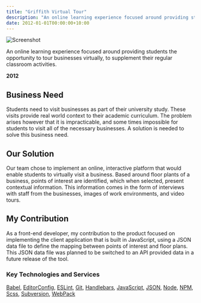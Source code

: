 ```yaml
---
title: "Griffith Virtual Tour"
description: "An online learning experience focused around providing students the opportunity to tour businesses virtually, to supplement their regular classroom activities."
date: 2012-01-01T00:00:00+10:00
---
```


![Screenshot](/images/my-work/griffith-virtual-tour.png)

An online learning experience focused around providing students the opportunity to tour businesses virtually, to supplement their regular classroom activities.

**2012**

## Business Need

Students need to visit businesses as part of their university study. These visits provide real world context to their academic curriculum. The problem arises however that it is impracticable, and some times impossible for students to visit all of the necessary businesses. A solution is needed to solve this business need.

## Our Solution

Our team chose to implement an online, interactive platform that would enable students to virtually visit a business. Based around floor plants of a business, points of interest are identified, which when selected, present contextual information. This information comes in the form of interviews with staff from the businesses, images of work environments, and video tours.

## My Contribution

As a front-end developer, my contribution to the product focused on implementing the client application that is built in JavaScript, using a JSON data file to define the mapping between points of interest and floor plans. This JSON data file was planned to be switched to an API provided data in a future release of the tool.

### Key Technologies and Services

[Babel](https://babeljs.io/), [EditorConfig](https://editorconfig.org/), [ESLint](https://eslint.org/), [Git](https://git-scm.com/), [Handlebars](https://handlebarsjs.com/), [JavaScript](https://developer.mozilla.org/en-US/docs/Web/JavaScript), [JSON](https://www.json.org), [Node](https://nodejs.org), [NPM](https://www.npmjs.com/), [Scss](https://sass-lang.com/), [Subversion](https://subversion.apache.org/)﻿, [WebPack](https://webpack.js.org/)
